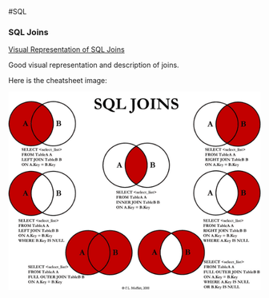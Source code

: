 #SQL

### SQL Joins

[Visual Representation of SQL Joins](https://www.codeproject.com/Articles/33052/Visual-Representation-of-SQL-Joins)

Good visual representation and description of joins.

Here is the cheatsheet image:

![SQL Cheatsheet](https://github.com/libbyschuknight/tid_til/blob/master/databases/Visual_SQL_JOINS_V2.png)

